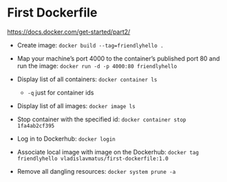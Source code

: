 # First Dockerfile

https://docs.docker.com/get-started/part2/

* Create image: `docker build --tag=friendlyhello .`
  
* Map your machine’s port 4000 to the container’s published port 80 and run the image: `docker run -d -p 4000:80 friendlyhello`
  
* Display list of all containers: `docker container ls`
  * `-q` just for container ids
  
* Display list of all images: `docker image ls`

* Stop container with the specified id: `docker container stop 1fa4ab2cf395`

* Log in to Dockerhub: `docker login`

* Associate local image with image on the Dockerhub: `docker tag friendlyhello vladislavmatus/first-dockerfile:1.0`

* Remove all dangling resources: `docker system prune -a`
